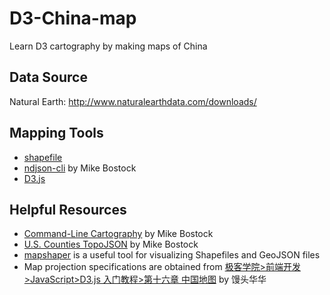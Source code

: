 # D3-China-map
Learn D3 cartography by making maps of China

## Data Source
Natural Earth: http://www.naturalearthdata.com/downloads/

## Mapping Tools
- [shapefile](https://www.npmjs.com/package/shapefile)
- [ndjson-cli](https://github.com/mbostock/ndjson-cli) by Mike Bostock
- [D3.js](https://d3js.org/)

## Helpful Resources
- [Command-Line Cartography](https://medium.com/@mbostock/command-line-cartography-part-1-897aa8f8ca2c) by Mike Bostock
- [U.S. Counties TopoJSON](https://bl.ocks.org/mbostock/4122298) by Mike Bostock
- [mapshaper](http://mapshaper.org/) is a useful tool for visualizing Shapefiles and GeoJSON files
- Map projection specifications are obtained from [极客学院>前端开发>JavaScript>D3.js 入门教程>第十六章 中国地图](http://wiki.jikexueyuan.com/project/d3wiki/chinamap.html) by 馒头华华
